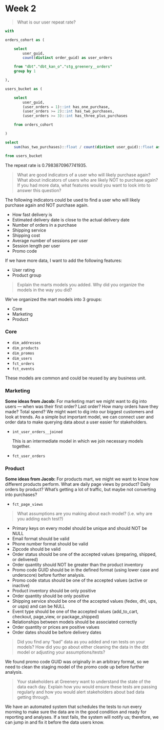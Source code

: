 # Week 2

> What is our user repeat rate?

```sql
with

orders_cohort as (

    select
        user_guid,
        count(distinct order_guid) as user_orders

    from "dbt"."dbt_kan_o"."stg_greenery__orders"
    group by 1

),

users_bucket as (

    select
        user_guid,
        (user_orders = 1)::int has_one_purchase,
        (user_orders >= 2)::int has_two_purchases,
        (user_orders >= 3)::int has_three_plus_purchases

    from orders_cohort

)

select
    sum(has_two_purchases)::float / count(distinct user_guid)::float as repeat_rate

from users_bucket
```

The repeat rate is 0.7983870967741935.

> What are good indicators of a user who will likely purchase again? What about indicators of users who are likely NOT to purchase again? If you had more data, what features would you want to look into to answer this question?

The following indicators could be used to find a user who will likely purchase again and NOT purchase again.

* How fast delivery is
* Estimated delivery date is close to the actual delivery date
* Number of orders in a purchase
* Shipping service
* Shipping cost
* Average number of sessions per user
* Session length per user
* Promo code

If we have more data, I want to add the following features:

* User rating
* Product group

> Explain the marts models you added. Why did you organize the models in the way you did?

We've organized the mart models into 3 groups:

* Core
* Marketing
* Product

### Core

* `dim_addresses`
* `dim_products`
* `dim_promos`
* `dim_users`
* `fct_orders`
* `fct_events`

These models are common and could be reused by any business unit.

### Marketing

**Some ideas from Jacob:** For marketing mart we might want to dig into users — when was their first order? Last order? How many orders have they made? Total spend? We might want to dig into our biggest customers and look at trends. As a simple but important model, we can connect user and order data to make querying data about a user easier for stakeholders.

* `int_user_orders__joined`

  This is an intermediate model in which we join necessary models together.

* `fct_user_orders`

### Product

**Some ideas from Jacob:** For products mart, we might we want to know how different products perform. What are daily page views by product? Daily orders by product? What’s getting a lot of traffic, but maybe not converting into purchases?

* `fct_page_views`

> What assumptions are you making about each model? (i.e. why are you adding each test?)

* Primary keys on every model should be unique and should NOT be NULL
* Email format should be valid
* Phone number format should be valid
* Zipcode should be valid
* Order status should be one of the accepted values (preparing, shipped, or delivered)
* Order quantity should NOT be greater than the product inventory
* Promo code GUID should be in the defined format (using lower case and underscore) before further analysis.
* Promo code status should be one of the accepted values (active or inactive)
* Product inventory should be only positive
* Order quantity should be only positive
* Shipping service should be one of the accepted values (fedex, dhl, ups, or usps) and can be NULL
* Event type should be one of the accepted values (add_to_cart, checkout, page_view, or package_shipped)
* Relationships between models should be associated correctly
* Order quantity or prices are positive values
* Order dates should be before delivery dates

> Did you find any “bad” data as you added and ran tests on your models? How did you go about either cleaning the data in the dbt model or adjusting your assumptions/tests?

We found promo code GUID was originally in an arbitrary format, so we need to clean the staging model of the promo code up before further analysis.

> Your stakeholders at Greenery want to understand the state of the data each day. Explain how you would ensure these tests are passing regularly and how you would alert stakeholders about bad data getting through.

We have an automated system that schedules the tests to run every morning to make sure the data are in the good condition and ready for reporting and analyses. If a test fails, the system will notify us; therefore, we can jump in and fix it before the data users know.
